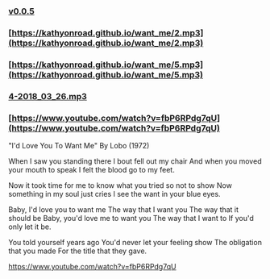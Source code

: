 ### [v0.0.5](https://github.com/kathyonroad/want_me/edit/master/README.md)

### [https://kathyonroad.github.io/want_me/2.mp3](https://kathyonroad.github.io/want_me/2.mp3)
### [https://kathyonroad.github.io/want_me/5.mp3](https://kathyonroad.github.io/want_me/5.mp3)
### [4-2018_03_26.mp3](4-2018_03_26.mp3)


### [https://www.youtube.com/watch?v=fbP6RPdg7qU](https://www.youtube.com/watch?v=fbP6RPdg7qU)

"I'd Love You To Want Me"   By Lobo (1972)

When I saw you standing there
I bout fell out my chair
And when you moved your mouth to speak
I felt the blood go to my feet.

Now it took time for me to know
what you tried so not to show
Now something in my soul just cries
I see the want in your blue eyes.

Baby, I'd love you to want me
The way that I want you
The way that it should be
Baby, you'd love me to want you
The way that I want to
If you'd only let it be.

You told yourself years ago
You'd never let your feeling show
The obligation that you made
For the title that they gave.


https://www.youtube.com/watch?v=fbP6RPdg7qU
